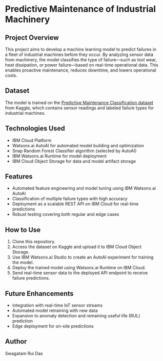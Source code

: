 # Predictive Maintenance of Industrial Machinery

## Project Overview

This project aims to develop a machine learning model to predict failures in a fleet of industrial machines before they occur. By analyzing sensor data from machinery, the model classifies the type of failure—such as tool wear, heat dissipation, or power failure—based on real-time operational data. This enables proactive maintenance, reduces downtime, and lowers operational costs.

## Dataset

The model is trained on the [Predictive Maintenance Classification dataset](https://www.kaggle.com/datasets/shivamb/machine-predictive-maintenance-classification) from Kaggle, which contains sensor readings and labeled failure types for industrial machines.

## Technologies Used

- IBM Cloud Platform
- Watsonx.ai AutoAI for automated model building and optimization
- Snap Random Forest Classifier algorithm (selected by AutoAI)
- IBM Watsonx.ai Runtime for model deployment
- IBM Cloud Object Storage for data and model artifact storage

## Features

- Automated feature engineering and model tuning using IBM Watsonx.ai AutoAI
- Classification of multiple failure types with high accuracy
- Deployment as a scalable REST API on IBM Cloud for real-time predictions
- Robust testing covering both regular and edge cases

## How to Use

1. Clone this repository.
2. Access the dataset on Kaggle and upload it to IBM Cloud Object Storage.
3. Use IBM Watsonx.ai Studio to create an AutoAI experiment for training the model.
4. Deploy the trained model using Watsonx.ai Runtime on IBM Cloud.
5. Send real-time sensor data to the deployed API endpoint to receive failure predictions.

## Future Enhancements

- Integration with real-time IoT sensor streams
- Automated model retraining with new data
- Expansion to anomaly detection and remaining useful life (RUL) prediction
- Edge deployment for on-site predictions

## Author

Swagatam Rui Das
